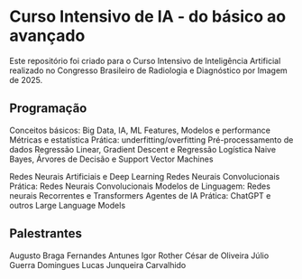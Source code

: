 # Curso Intensivo de IA - do básico ao avançado

Este repositório foi criado para o Curso Intensivo de Inteligência Artificial realizado no Congresso Brasileiro de Radiologia e Diagnóstico por Imagem de 2025.

## Programação

Conceitos básicos: Big Data, IA, ML
Features, Modelos e performance
Métricas e estatística
Prática: underfitting/overfitting
Pré-processamento de dados
Regressão Linear, Gradient Descent e Regressão Logística
Naive Bayes, Árvores de Decisão e Support Vector Machines

Redes Neurais Artificiais e Deep Learning
Redes Neurais Convolucionais
Prática: Redes Neurais Convolucionais
Modelos de Linguagem: Redes neurais Recorrentes e Transformers
Agentes de IA
Prática: ChatGPT e outros Large Language Models

## Palestrantes

Augusto Braga Fernandes Antunes
Igor Rother César de Oliveira
Júlio Guerra Domingues
Lucas Junqueira Carvalhido
